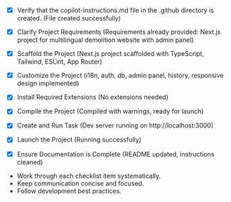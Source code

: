 - [x] Verify that the copilot-instructions.md file in the .github directory is created. (File created successfully)

- [x] Clarify Project Requirements (Requirements already provided: Next.js project for multilingual demolition website with admin panel)

- [x] Scaffold the Project (Next.js project scaffolded with TypeScript, Tailwind, ESLint, App Router)

- [x] Customize the Project (i18n, auth, db, admin panel, history, responsive design implemented)

- [x] Install Required Extensions (No extensions needed)

- [x] Compile the Project (Compiled with warnings, ready for launch)

- [x] Create and Run Task (Dev server running on http://localhost:3000)

- [x] Launch the Project (Running successfully)

- [x] Ensure Documentation is Complete (README updated, instructions cleaned)

- Work through each checklist item systematically.
- Keep communication concise and focused.
- Follow development best practices.